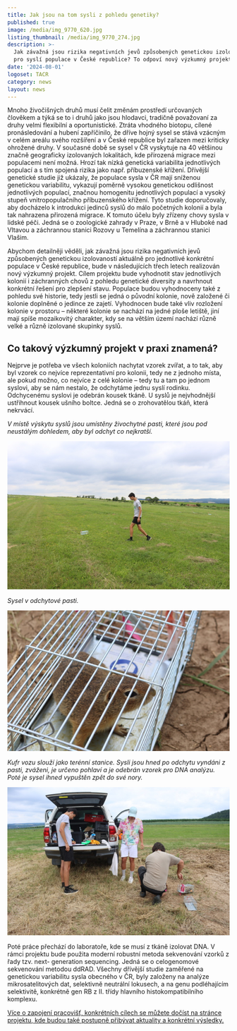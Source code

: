 ```yaml
---
title: Jak jsou na tom sysli z pohledu genetiky?
published: true
image: /media/img_9770_620.jpg
listing_thumbnail: /media/img_9770_274.jpg
description: >-
  Jak závažná jsou rizika negativních jevů způsobených genetickou izolovaností
  pro syslí populace v České republice? To odpoví nový výzkumný projekt.
date: '2024-08-01'
logoset: TACR
category: news
layout: news
---
```

Mnoho živočišných druhů musí čelit změnám prostředí určovaných člověkem a týká se to i druhů jako jsou hlodavci, tradičně považovaní za druhy velmi flexibilní a oportunistické. Ztráta vhodného biotopu, cílené pronásledování a hubení zapříčinilo, že dříve hojný sysel se stává vzácným v celém areálu svého rozšíření a v České republice byl zařazen mezi kriticky ohrožené druhy. V současné době se sysel v ČR vyskytuje na 40 většinou značně geograficky izolovaných lokalitách, kde přirozená migrace mezi populacemi není možná. Hrozí tak nízká genetická variabilita jednotlivých populací a s tím spojená rizika jako např. příbuzenské křížení. Dřívější genetické studie již ukázaly, že populace sysla v ČR mají sníženou genetickou variabilitu, vykazují poměrně vysokou genetickou odlišnost jednotlivých populací, značnou homogenitu jednotlivých populací a vysoký stupeň vnitropopulačního příbuzenského křížení. Tyto studie doporučovaly, aby docházelo k introdukci jedinců syslů do málo početných kolonií a byla tak nahrazena přirozená migrace. K tomuto účelu byly zřízeny chovy sysla v lidské péči. Jedná se o zoologické zahrady v Praze, v Brně a v Hluboké nad Vltavou a záchrannou stanici Rozovy u Temelína a záchrannou stanici Vlašim.

Abychom detailněji věděli, jak závažná jsou rizika negativních jevů způsobených genetickou izolovaností aktuálně pro jednotlivé konkrétní populace v České republice, bude v následujících třech letech realizován nový výzkumný projekt. Cílem projektu bude vyhodnotit stav jednotlivých kolonií i záchranných chovů z pohledu genetické diversity a navrhnout konkrétní řešení pro zlepšení stavu. Populace budou vyhodnoceny také z pohledu své historie, tedy jestli se jedná o původní kolonie, nově založené či kolonie doplněné o jedince ze zajetí. Vyhodnocen bude také vliv rozložení kolonie v prostoru – některé kolonie se nachází na jedné ploše letiště, jiní mají spíše mozaikovitý charakter, kdy se na větším území nachází různě velké a různě izolované skupinky syslů.

## Co takový výzkumný projekt v praxi znamená?

Nejprve je potřeba ve všech koloniích nachytat vzorek zvířat, a to tak, aby byl vzorek co nejvíce reprezentativní pro kolonii, tedy ne z jednoho místa, ale pokud možno, co nejvíce z celé kolonie – tedy tu a tam po jednom syslovi, aby se nám nestalo, že odchytáme jednu syslí rodinku. Odchycenému syslovi je odebrán kousek tkáně. U syslů je nejvhodnější ustřihnout kousek ušního boltce. Jedná se o zrohovatělou tkáň, která nekrvácí. 

_V místě výskytu syslů jsou umístěny živochytné pasti, které jsou pod neustálým dohledem, aby byl odchyt co nejkratší._

![](/media/img_9953_620.jpg)

_Sysel v odchytové pasti._

![](/media/img_9969_620.jpg)

_Kufr vozu slouží jako terénní stanice. Sysli jsou hned po odchytu vyndáni z pasti, zváženi, je určeno pohlaví a je odebrán vzorek pro DNA analýzu. Poté je sysel ihned vypuštěn zpět do své nory._

![](/media/img_9972_620.jpg)

Poté práce přechází do laboratoře, kde se musí z tkáně izolovat DNA. V rámci projektu bude použita moderní robustní metoda sekvenování vzorků z řady tzv. next- generation sequencing. Jedná se o celogenomové sekvenování metodou ddRAD. Všechny dřívější studie zaměřené na genetickou variabilitu sysla obecného v ČR, byly založeny na analýze mikrosatelitových dat, selektivně neutrální lokusech, a na genu podléhajícím selektivitě, konkrétně gen RB z II. třídy hlavního histokompatibilního komplexu.

[Více o zapojení pracovišť, konkrétních cílech se můžete dočíst na stránce projektu, kde budou také postupně přibývat aktuality a konkrétní výsledky.](/projekty/sysel_genetika)

